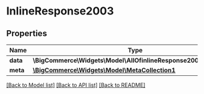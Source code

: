 # InlineResponse2003

## Properties
Name | Type | Description | Notes
------------ | ------------- | ------------- | -------------
**data** | **\BigCommerce\Widgets\Model\AllOfinlineResponse2003DataItems[]** |  | [optional] 
**meta** | [**\BigCommerce\Widgets\Model\MetaCollection1**](MetaCollection1.md) |  | [optional] 

[[Back to Model list]](../../README.md#documentation-for-models) [[Back to API list]](../../README.md#documentation-for-api-endpoints) [[Back to README]](../../README.md)

